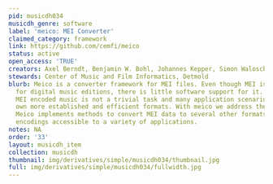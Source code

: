 ```yaml
---
pid: musicdh034
musicdh_genre: software
label: 'meico: MEI Converter'
claimed_category: framework
link: https://github.com/cemfi/meico
status: active
open_access: 'TRUE'
creators: Axel Berndt, Benjamin W. Bohl, Johannes Kepper, Simon Waloschek
stewards: Center of Music and Film Informatics, Detmold
blurb: Meico is a converter framework for MEI files. Even though MEI is a quasi-standard
  for digital music editions, there is little software support for it. Processing
  MEI encoded music is not a trivial task and many application scenarios have their
  own more established and efficient formats. With meico we address these issues.
  Meico implements methods to convert MEI data to several other formats, making MEI
  encodings accessible to a variety of applications.
notes: NA
order: '33'
layout: musicdh_item
collection: musicdh
thumbnail: img/derivatives/simple/musicdh034/thumbnail.jpg
full: img/derivatives/simple/musicdh034/fullwidth.jpg
---
```


